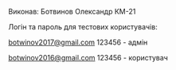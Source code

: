 Виконав:
Ботвинов Олександр КМ-21

Логін та пароль для тестових користувачів:

botwinov2017@gmail.com   123456     - адмін

botwinov2016@gmail.com   123456     - користувач
